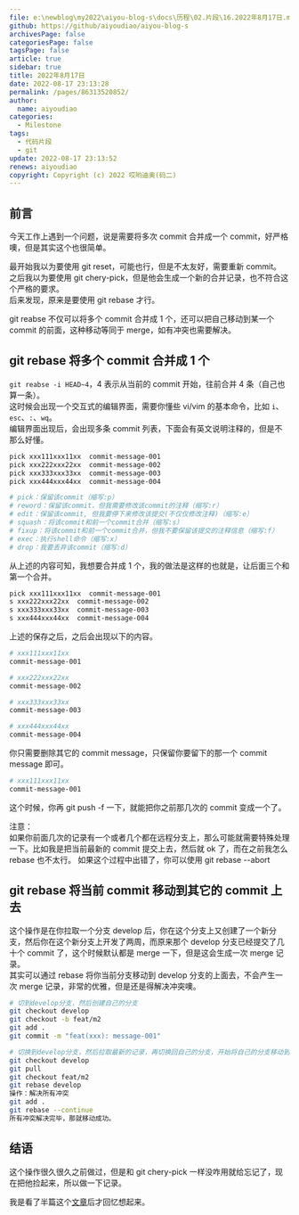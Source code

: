 ```yaml
---
file: e:\newblog\my2022\aiyou-blog-s\docs\历程\02.片段\16.2022年8月17日.md
github: https://github/aiyoudiao/aiyou-blog-s
archivesPage: false
categoriesPage: false
tagsPage: false
article: true
sidebar: true
title: 2022年8月17日
date: 2022-08-17 23:13:28
permalink: /pages/86313520852/
author:
  name: aiyoudiao
categories:
  - Milestone
tags:
  - 代码片段
  - git
update: 2022-08-17 23:13:52
renews: aiyoudiao
copyright: Copyright (c) 2022 哎哟迪奥(码二)
---
```



## 前言

今天工作上遇到一个问题，说是需要将多次 commit 合并成一个 commit，好严格噢，但是其实这个也很简单。

最开始我以为要使用 git reset，可能也行，但是不太友好，需要重新 commit。  
之后我以为要使用 git chery-pick，但是他会生成一个新的合并记录，也不符合这个严格的要求。  
后来发现，原来是要使用 git rebase 才行。

git reabse 不仅可以将多个 commit 合并成 1 个，还可以把自己移动到某一个 commit 的前面，这种移动等同于 merge，如有冲突也需要解决。

## git rebase 将多个 commit 合并成 1 个

`git reabse -i HEAD~4`，4 表示从当前的 commit 开始，往前合并 4 条（自己也算一条）。  
这时候会出现一个交互式的编辑界面，需要你懂些 vi/vim 的基本命令，比如 `i`、`esc`、`:`、`wq`。  
编辑界面出现后，会出现多条 commit 列表，下面会有英文说明注释的，但是不那么好懂。

```bash
pick xxx111xxx11xx  commit-message-001
pick xxx222xxx22xx  commit-message-002
pick xxx333xxx33xx  commit-message-003
pick xxx444xxx44xx  commit-message-004

# pick：保留该commit（缩写:p）
# reword：保留该commit，但我需要修改该commit的注释（缩写:r）
# edit：保留该commit, 但我要停下来修改该提交(不仅仅修改注释)（缩写:e）
# squash：将该commit和前一个commit合并（缩写:s）
# fixup：将该commit和前一个commit合并，但我不要保留该提交的注释信息（缩写:f）
# exec：执行shell命令（缩写:x）
# drop：我要丢弃该commit（缩写:d）
```

从上述的内容可知，我想要合并成 1 个，我的做法是这样的也就是，让后面三个和第一个合并。

```bash
pick xxx111xxx11xx  commit-message-001
s xxx222xxx22xx  commit-message-002
s xxx333xxx33xx  commit-message-003
s xxx444xxx44xx  commit-message-004
```

上述的保存之后，之后会出现以下的内容。

```bash
# xxx111xxx11xx
commit-message-001

# xxx222xxx22xx
commit-message-002

# xxx333xxx33xx
commit-message-003

# xxx444xxx44xx
commit-message-004
```

你只需要删除其它的 commit message，只保留你要留下的那一个 commit message 即可。

```bash
# xxx111xxx11xx
commit-message-001
```

这个时候，你再 git push -f 一下，就能把你之前那几次的 commit 变成一个了。

注意：  
如果你前面几次的记录有一个或者几个都在远程分支上，那么可能就需要特殊处理一下。比如我是把当前最新的 commit 提交上去，然后就 ok 了，而在之前我怎么 rebase 也不太行。
如果这个过程中出错了，你可以使用 git rebase --abort

## git rebase 将当前 commit 移动到其它的 commit 上去

这个操作是在你拉取一个分支 develop 后，你在这个分支上又创建了一个新分支，然后你在这个新分支上开发了两周，而原来那个 develop 分支已经提交了几十个 commit 了，这个时候默认都是 merge 一下，但是这会生成一次 merge 记录。  
其实可以通过 rebase 将你当前分支移动到 develop 分支的上面去，不会产生一次 merge 记录，非常的优雅，但是还是得解决冲突噢。

```bash
# 切到develop分支，然后创建自己的分支
git checkout develop
git checkout -b feat/m2
git add .
git commit -m "feat(xxx): message-001"

# 切换到develop分支，然后拉取最新的记录，再切换回自己的分支，开始将自己的分支移动到最新的记录上，然后解决冲突，重新add、rebase continue，最后移动成功
git checkout develop
git pull
git checkout feat/m2
git rebase develop
操作：解决所有冲突
git add .
git rebase --continue
所有冲突解决完毕，那就移动成功。
```

## 结语

这个操作很久很久之前做过，但是和 git chery-pick 一样没咋用就给忘记了，现在把他捡起来，所以做一下记录。

我是看了半篇这个[文章](https://www.jianshu.com/p/4a8f4af4e803)后才回忆想起来。

